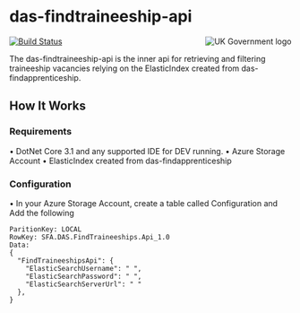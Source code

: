 # das-findtraineeship-api

<img src="https://avatars.githubusercontent.com/u/9841374?s=200&v=4" align="right" alt="UK Government logo">

[![Build Status](https://sfa-gov-uk.visualstudio.com/Digital%20Apprenticeship%20Service/_apis/build/status/das-findtraineeship-api?repoName=SkillsFundingAgency%2Fdas-findtraineeship-api&branchName=FAI-298-Get_Traineeships_for_the_Display_API)](https://sfa-gov-uk.visualstudio.com/Digital%20Apprenticeship%20Service/_apis/build/status/das-findtraineeship-api?repoName=SkillsFundingAgency%2Fdas-findtraineeship-api&branchName=FAI-298-Get_Traineeships_for_the_Display_API)


The das-findtraineeship-api is the inner api for retrieving and filtering traineeship vacancies relying on the ElasticIndex created from das-findapprenticeship.

## How It Works

### Requirements
• DotNet Core 3.1 and any supported IDE for DEV running.
• Azure Storage Account
• ElasticIndex created from das-findapprenticeship

### Configuration
• In your Azure Storage Account, create a table called Configuration and Add the following
```
ParitionKey: LOCAL
RowKey: SFA.DAS.FindTraineeships.Api_1.0
Data: 
{
  "FindTraineeshipsApi": {
    "ElasticSearchUsername": " ",
    "ElasticSearchPassword": " ",
    "ElasticSearchServerUrl": " "
  },
}
```
 